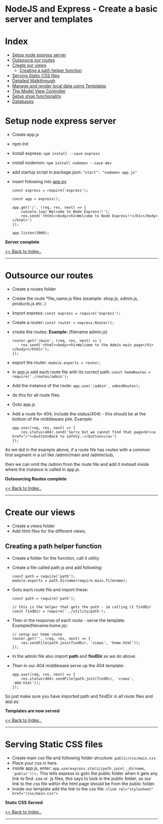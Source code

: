 # NodeJS and Express - Create a basic server and templates

# Index
- [Setup node express server](#setup-node-express-server)
- [Outsource our routes](#outsource-our-routes)
- [Create our views](#create-our-views)
  * [Creating a path helper function](#creating-a-path-helper-function)
- [Serving Static CSS files](#serving-static-css-files)
- [Detailed Walkthrough](https://github.com/Mr-Smyth/nodejs-with-expressjs/blob/main/docs/detailed-walkthrough.md)
- [Manage and render local data using Templates](https://github.com/Mr-Smyth/nodejs-with-expressjs/blob/main/docs/manage-and-render-local-data.md)
- [The Model View Controller](https://github.com/Mr-Smyth/nodejs-with-expressjs/blob/main/docs/MVC.md)
- [Setup shop functionality](https://github.com/Mr-Smyth/nodejs-with-expressjs/blob/main/docs/setup-shop-structure.md)
- [Databases](https://github.com/Mr-Smyth/nodejs-with-expressjs/blob/main/docs/databases.md)




# Setup node express server
+ Create app.js

+ npm Init

+ Install express: `npm install --save express`

+ install nodemon: `npm install nodemon --save-dev`

+ add startup script in package.json: `"start": "nodemon app.js"`

+ insert following into [app.py](#)

  ```
  const express = require('express');
  
  const app = express();
  
  app.get('/', (req, res, next) => {
      console.log('Welcome to Node Express!!');
      res.send('<html><body><h1>Welcome to Node Express!!</h1></body></html>')
  });
  
  app.listen(3000);
  ```

  

**Server complete**

[<< Back to Index..](#index)

---



# Outsource our routes

+ Create a routes folder

+ Create the route *file_name.js files (example: shop.js, admin.js, products.js etc..)

+ Import express: `const express = require('express');`

+ Create a router: `const router = express.Router();`

+ create the routes: 
  **Example:** (filename admin.js)

  ```
  router.get('/main', (req, res, next) => {
      res.send('<html><body><h1>Welcome to the Admin main page</h1></body></html>');
  });
  ```

+ export the router: `module.exports = router;`

+ In app.js add each route file with its correct path: `const homeRoutes = require('./routes/admin');`

+ Add the instance of the route: `app.use('/admin', adminRoutes);`

+ do this for all route files.

+ Goto app.js

+ Add a route for 404, include the status(404) - this should be at the bottom of the middleware pile. Example:

  ```
  app.use((req, res, next) => {
      res.status(404).send('Sorry but we cannot find that page<br><a href="/"><button>Back to safety..</button></a>')
  });
  ```

  

As we did in the example above, if a route file has routes with a common first segment in a url like /admin/main and /admin/sub,

then we can omit the /admin from the route file and add it instead inside where the instance is called in app.js.

**Outsourcing Routes complete**

[<< Back to Index..](#index)


---

# Create our views

+ Create a views folder
+ Add html files for the different views.



## Creating a path helper function

+ Create a folder for the function, call it utility

+ Create a file called path.js and add following:

  ```
  const path = require('path');
  module.exports = path.dirname(require.main.filename);
  ```

+ Goto each route file and import these:

  ```
  const path = require('path');
  
  // this is the helper that gets the path - im calling it findDir
  const findDir = require('../utility/path');
  ```

+ Then in the response of each route - serve the template. Example(filename:home.js):

  ```
  // setup our home route
  router.get('', (req, res, next) => {
      res.sendFile(path.join(findDir, 'views', 'home.html'));
  });
  ```

+ In the admin file also import **path** and **findDir** as we do above.

+ Then in our 404 middleware serve up the 404 template:

  ```
  app.use((req, res, next) => {
      res.status(404).sendFile(path.join(findDir, 'views', '404.html'));
  });
  ```

So just make sure you have imported path and findDir in all route files and app.py



**Templates are now served**

[<< Back to Index..](#index)


---

# Serving Static CSS files

- Create main css file and following folder structure: `public/css/main.css`
- Place your css in here.
- inside app.js, enter: `app.use(express.static(path.join(__dirname, 'public')));` This tells express to goto the public folder when it gets any link to find .css or .js files, this says to look in the public folder, so our link to the css file within the html page should be from the public folder.
- Inside our template add the link to the css file: `<link rel="stylesheet" href="/css/main.css">`

**Static CSS Served**

[<< Back to Index..](#index)


---